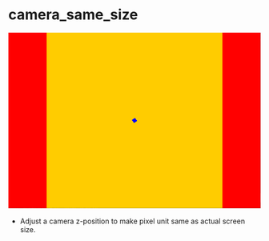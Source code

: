 # camera_same_size
![](art/art.png)

- Adjust a camera z-position to make pixel unit same as actual screen size.